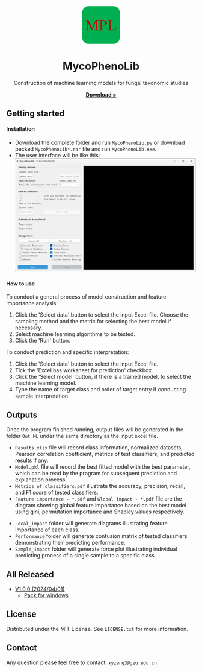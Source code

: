 <!-- PROJECT LOGO -->
<div align="center">
  <a>
    <img src="ico.png" alt="Logo" width="100" height="100">
  </a>
  <h1 align="center">
    MycoPhenoLib
  </h1>
  <p align="center">
    Construction of machine learning models for fungal taxonomic studies
  </p>
  <a href="#download"><strong>Download »</strong></a>
  <br />
</div>


<!-- GETTING STARTED -->
## Getting started
#### Installation
* Download the complete folder <V1> and run `MycoPhenoLib.py` or download pecked `MycoPhenoLib*.rar` file and run `MycoPhenoLib.exe`.
* The user interface will be like this:
![](GUI.jpg)


#### How to use
To conduct a general process of model construction and feature importance analysis:
1. Click the 'Select data' button to select the input Excel file. Choose the sampling method and the metric for selecting the best model if necessary.
2. Select machine learning algorithms to be tested.
3. Click the 'Run' button.

To conduct prediction and specific interpretation:
1. Click the 'Select data' button to select the input Excel file.
2. Tick the 'Excel has worksheet for prediction' checkbox.
3. Click the 'Select model' button, if there is a trained model, to select the machine learning model.
4. Type the name of target class and order of target entry if conducting sample interpretation.


<!-- Outputs -->
## Outputs
Once the program finished running, output files will be generated in the folder `Out_ML` under the same directory as the input excel file.
- `Results.xlsx` file will record class information, normalized datasets, Pearson correlation coefficient, metrics of test classifiers, and predicted results if any.
- `Model.pkl` file will record the best fitted model with the best parameter, which can be read by the program for subsequent prediction and explanation process.
- `Metrics of classifiers.pdf` illustrate the accuracy, precision, recall, and F1 score of tested classifiers.
- `Feature importance - *.pdf` and `Global impact - *.pdf` file are the diagram showing global feature importance based on the best model using gini, permutation importance and Shapley values respectively.

* `Local_impact` folder will generate diagrams illustrating feature importance of each class.
* `Performance` folder will generate confusion matrix of tested classifiers demonstrating their predicting performance.
* `Sample_impact` folder will generate force plot illustrating individual predicting process of a single sample to a specific class.


<!-- All Released -->
## <span id="download">All Released</span>
* [V1.0.0 (2024/04/01)](https://github.com/Jason-Zen/Fungal_Taxonomy/blob/master/MycoPhenoLib/Packed/MycoPhenoLib_v1.0.0_code.rar)
  * [Pack for windows](https://github.com/Jason-Zen/Fungal_Taxonomy/blob/v1.0.0/MycoPhenoLib/Packed/MycoPhenoLib_v1.0.0_windows.rar)


<!-- LICENSE -->
## License
Distributed under the MIT License. See `LICENSE.txt` for more information.


<!-- CONTACT -->
## Contact
Any question please feel free to contact: `xyzeng3@gzu.edu.cn`
